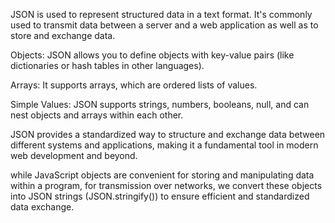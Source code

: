 JSON is used to represent structured data in a text format. It's commonly used to transmit data between a server and a web application as well as to store and exchange data.

Objects: JSON allows you to define objects with key-value pairs (like dictionaries or hash tables in other languages).

Arrays: It supports arrays, which are ordered lists of values.

Simple Values: JSON supports strings, numbers, booleans, null, and can nest objects and arrays within each other.


JSON provides a standardized way to structure and exchange data between different systems and applications, making it a fundamental tool in modern web development and beyond.

while JavaScript objects are convenient for storing and manipulating data within a program, for transmission over networks, we convert these objects into JSON strings (JSON.stringify()) to ensure efficient and standardized data exchange.